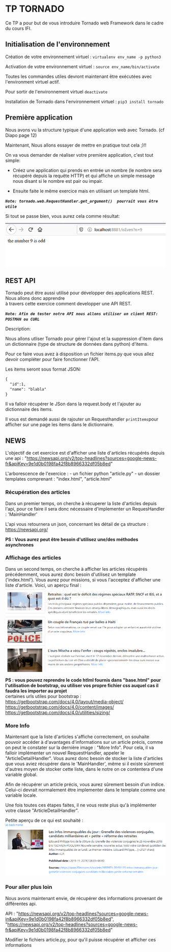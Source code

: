 # TP TORNADO

Ce TP a pour but de vous introduire Tornado web Framework dans le cadre du cours IFI.

## Initialisation de l'environnement
Création de votre environnement virtuel : `virtualenv env_name -p python3`

Activation de votre environnement virtuel : `source env_name/bin/activate`

Toutes les commandes utiles devront maintenant être exécutées avec l'environment virtuel actif.

Pour sortir de l'environnement virtuel `deactivate`

Installation de Tornado dans l'environnement virtuel : `pip3 install tornado`


## Première application

Nous avons vu la structure typique d'une application web avec Tornado. (cf Diapo page 12) 

Maintenant, Nous allons essayer de mettre en pratique tout cela ;)!!

  On va vous demander de réaliser votre première application, c'est tout simple:
  
  * Créez une application qui prends en entrée un nombre (le nombre sera récupéré depuis la requête HTTP) et qui affiche un simple message nous disant si le nombre est pair ou impair.


  * Ensuite faite le même exercice mais en utilisant un template html.
  
***`Note: tornado.web.RequestHandler.get_argument()  pourrait vous être utile`***

Si tout se passe bien, vous aurez cela comme résultat:

![result](Capture.PNG)

## REST API

Tornado peut être aussi utilisé pour développer des applications REST. Nous allons donc apprendre  
à travers cette exercice comment developper une API REST.


***`Note: Afin de tester notre API nous allons utiliser un client REST: POSTMAN ou CURL`***

Description:

Nous allons utliser Tornado pour gérer l'ajout et la suppression d'item dans un dictionnaire (type de structure de données dans python) d'items.

Pour ce faire vous avez à disposition un fichier items.py que vous allez devoir compléter pour faire fonctionner l'API.

Les items seront sous format JSON:
```
{
  "id":1,
  "name": "blabla"
}
```

Il va falloir récupérer le JSon dans la request.body et l'ajouter au dictionnaire des items.


Il vous est demandé aussi de rajouter un Requesthandler `printItems`pour afficher sur une page les items dans le dictionnaire.


## NEWS 

L'objectif de cet exercice est d'afficher une liste d'articles récupérés depuis une api : "https://newsapi.org/v2/top-headlines?sources=google-news-fr&apiKey=9e1d0b0198fa42f8b8966332df05b8ed"    

L'arborescence de l'exercice : 
    - un fichier python "article.py"
    - un dossier templates comprenant : "index.html", "article.html"

### Récupération des articles 
Dans un premier temps, on cherche à récuperer la liste d'articles depuis l'api, pour ce faire il sera donc nécessaire d'implementer un RequesHandler : 'MainHandler'

L'api vous retournera un json, concernant les détail de ça structure : https://newsapi.org/ 

**PS : Vous aurez peut être besoin d'utilisez une/des méthodes asynchrones**

### Affichage des articles
Dans un second temps, on cherche à afficher les articles récupérés précédemment, vous aurez donc besoin d'utilisez un template ('index.html'). 
Vous aurez pour missions, si vous l'acceptez d'afficher une liste d'article. Voici, un aperçu final :     
![result](article_list_rendu.PNG)


**PS : vous pouvez reprendre le code htlml fournis dans "base.html" pour l'utilisation de bootstrap, ou utiliser vos propre fichier css auquel cas il faudra les importer au projet**   
certaines urls utiles pour bootstrap :    
    https://getbootstrap.com/docs/4.0/layout/media-object/      
    https://getbootstrap.com/docs/4.0/content/images/   
    https://getbootstrap.com/docs/4.0/utilities/sizing/   
    
### More Info 
Maintenant que la liste d'articles s'affiche correctement, on souhaite pouvoir accéder à d'avantages d'informations sur un article précis, comme on peut le constater sur la dernière image : "More Info". Pour cela, il va falloir implémenter un nouvel RequestHandler, appeler le "ArticleDetailHandler". 
Vous aurez donc besoin de stocker la liste d'articles que vous aviez récupérer dans le 'MainHandler', même si il existe sûrement d'autres moyen de stocker cette liste, dans le notre on ce contentera d'une variable global.

Afin de récupérer un article précis, vous aurez sûrement besoin d'un indice. Celui-ci devrait normalement être implementer dans le template comme une variable locale.

Une fois toutes ces étapes faites, il ne vous reste plus qu'à implémenter votre classe "ArticleDetailHandler".

Petite aperçu de ce qui est souhaité :   
![result](more_info_rendu.PNG)

### Pour aller plus loin 
Nous avons maintenant envie, de récupérer des informations provenant de différentes api. 

API :  "https://newsapi.org/v2/top-headlines?sources=google-news-in&apiKey=9e1d0b0198fa42f8b8966332df05b8ed", "https://newsapi.org/v2/top-headlines?sources=google-news-fr&apiKey=9e1d0b0198fa42f8b8966332df05b8ed"

Modifier le fichiers article.py, pour qu'il puisse récupérer et afficher ces informations
